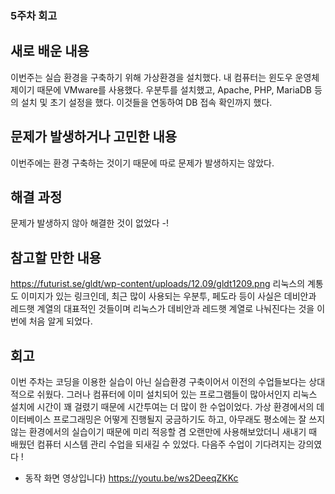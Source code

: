 ### 5주차 회고

## 새로 배운 내용
이번주는 실습 환경을 구축하기 위해 가상환경을 설치했다. 내 컴퓨터는 윈도우 운영체제이기 때문에 VMware를 사용했다. 우분투를 설치했고, Apache, PHP, MariaDB 등의 설치 및 초기 설정을 했다. 이것들을 연동하여 DB 접속 확인까지 했다.

## 문제가 발생하거나 고민한 내용
이번주에는 환경 구축하는 것이기 때문에 따로 문제가 발생하지는 않았다.

## 해결 과정
문제가 발생하지 않아 해결한 것이 없었다 -!

## 참고할 만한 내용
https://futurist.se/gldt/wp-content/uploads/12.09/gldt1209.png 리눅스의 계통도 이미지가 있는 링크인데, 최근 많이 사용되는 우분투, 페도라 등이 사실은 데비안과 레드햇 계열의 대표적인 것들이며 리눅스가 데비안과 레드햇 계열로 나눠진다는 것을 이번에 처음 알게 되었다.

## 회고
이번 주차는 코딩을 이용한 실습이 아닌 실습환경 구축이어서 이전의 수업들보다는 상대적으로 쉬웠다. 그러나 컴퓨터에 이미 설치되어 있는 프로그램들이 많아서인지 리눅스 설치에 시간이 꽤 걸렸기 때문에 시간투여는 더 많이 한 수업이었다. 가상 환경에서의 데이터베이스 프로그래밍은 어떻게 진행될지 궁금하기도 하고, 아무래도 평소에는 잘 쓰지 않는 환경에서의 실습이기 때문에 미리 적응할 겸 오랜만에 사용해보았더니 새내기 때 배웠던 컴퓨터 시스템 관리 수업을 되새길 수 있었다. 다음주 수업이 기다려지는 강의였다 !

- 동작 화면 영상입니다) https://youtu.be/ws2DeeqZKKc
